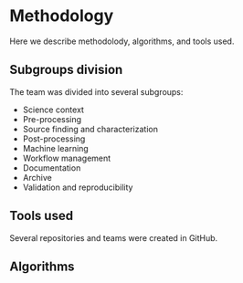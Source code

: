 # Methodology

Here we describe methodolody, algorithms, and tools used.

## Subgroups division

The team was divided into several subgroups: 
- Science context
- Pre-processing
- Source finding and characterization
- Post-processing
- Machine learning
- Workflow management
- Documentation
- Archive
- Validation and reproducibility

## Tools used 
Several repositories and teams were created in GitHub. 

## Algorithms 

